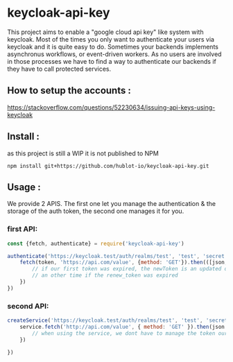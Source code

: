 # keycloak-api-key

This project aims to enable a "google cloud api key" like system with keycloak.
Most of the times you only want to authenticate your users via keycloak and it is quite easy to do. 
Sometimes your backends implements asynchronus workflows, or event-driven workers. As no users are involved in those processes
we have to find a way to authenticate our backends if they have to call protected services.


## How to setup the accounts : 
https://stackoverflow.com/questions/52230634/issuing-api-keys-using-keycloak

## Install : 
as this project is still a WIP it is not published to NPM
```
npm install git+https://github.com/hublot-io/keycloak-api-key.git
```

## Usage : 

We provide 2 APIS.
The first one let you manage the authentication & the storage of the auth token, the second one manages it for you.

### first API:
```javascript
const {fetch, authenticate} = require('keycloak-api-key')

authenticate('https://keycloak.test/auth/realms/test', 'test', 'secret').then((token) => {
    fetch(token, 'https://api.com/value', {method: 'GET'}).then(([json, newToken])=>{
        // if our first token was expired, the newToken is an updated one. It may have been renewed, or we have authenticated
        // an other time if the renew_token was expired
    })
})

```

### second API: 
```javascript
createService('https://keycloak.test/auth/realms/test', 'test', 'secret').then((service)=>{
    service.fetch('http://api.com/value', { method: 'GET' }).then(json => {
        // when using the service, we dont have to manage the token ourselves
    })

})
```